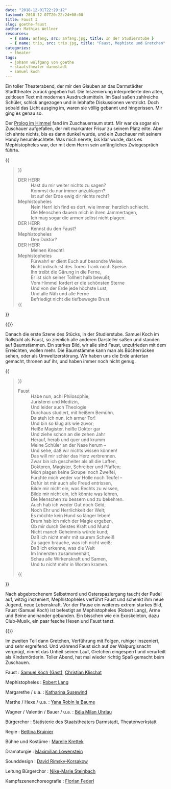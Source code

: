 ```yaml
---
date: "2018-12-01T22:29:12"
lastmod: 2018-12-07T20:22:24+00:00
title: Faust I
slug: goethe-faust
author: Mathias Wellner
resources:
  - { name: anfang, src: anfang.jpg, title: In der Studierstube }
  - { name: trio, src: trio.jpg, title: "Faust, Mephisto und Gretchen" }
categories:
  - theater
tags:
  - johann wolfgang von goethe
  - staatstheater darmstadt
  - samuel koch
---
```

Ein toller Theaterabend, der mir den Glauben an das Darmstädter Stadttheater zurück gegeben hat. Die Inszenierung interpretierte den alten, zeitlosen Text mit modernen Ausdrucksmitteln. Im Saal saßen zahlreiche Schüler, schick angezogen und in lebhafte Diskussionen verstrickt. Doch sobald das Licht ausging im, waren sie völlig gebannt und hingerissen. Mir ging es genau so. 
<!--more-->

Der [Prolog im Himmel](http://gutenberg.spiegel.de/buch/faust-eine-tragodie-3664/3) fand im Zuschauerraum statt. Mir war da sogar ein Zuschauer aufgefallen, der mit markanter Frisur zu seinem Platz eilte. Aber ich ahnte nichts, bis es dann dunkel wurde, und ein Zuschauer mit seinem Handy herumleuchtete. Was mich nervte, bis klar wurde, dass es Mephistopheles war, der mit dem Herrn sein anfängliches Zwiegespräch führte. 

{{<blockquote column-width="400px">}}
  <dl>
    <dt>DER HERR</dt>
    <dd>
    Hast du mir weiter nichts zu sagen?<br>
    Kommst du nur immer anzuklagen?<br>
    Ist auf der Erde ewig dir nichts recht?
    </dd>
    <dt>Mephistopheles</dt>
    <dd>
    Nein Herr! ich find es dort, wie immer, herzlich schlecht.<br>
    Die Menschen dauern mich in ihren Jammertagen,<br>
    Ich mag sogar die armen selbst nicht plagen.
    </dd>
    <dt>DER HERR</dt>
    <dd>Kennst du den Faust?<dd>
    <dt>Mephistopheles</dt>
    <dd>Den Doktor?</dd>
    <dt>DER HERR</dt>
    <dd>Meinen Knecht!<dd>
    <dt>Mephistopheles</dt>
    <dd>
    Fürwahr! er dient Euch auf besondre Weise.<br>
    Nicht irdisch ist des Toren Trank noch Speise.<br>
    Ihn treibt die Gärung in die Ferne,<br>
    Er ist sich seiner Tollheit halb bewußt;<br>
    Vom Himmel fordert er die schönsten Sterne<br>
    Und von der Erde jede höchste Lust,<br>
    Und alle Näh und alle Ferne<br>
    Befriedigt nicht die tiefbewegte Brust.
  </dd>
{{</blockquote>}}

{{<responsive-image name="anfang">}}

Danach die erste Szene des Stücks, in der Studierstube. Samuel Koch im Rollstuhl als Faust, so ziemlich alle anderen Darsteller saßen und standen auf Baumstämmen. Ein starkes Bild, wir alle sind Faust, unzufrieden mit dem Erreichten, wollen mehr. Die Baumstämme kann man als Bücherrücken sehen, oder als Umweltzerstörung. Wir haben uns die Erde untertan gemacht, thronen auf ihr, und haben immer noch nicht genug. 

{{<blockquote column-width="400px">}}
  <dl>
    <dt>Faust</dt>
    <dd>
        Habe nun, ach! Philosophie,<br>
        Juristerei und Medizin,<br>
        Und leider auch Theologie<br>
        Durchaus studiert, mit heißem Bemühn.<br>
        Da steh ich nun, ich armer Tor!<br>
        Und bin so klug als wie zuvor;<br>
        Heiße Magister, heiße Doktor gar<br>
        Und ziehe schon an die zehen Jahr<br>
        Herauf, herab und quer und krumm<br>
        Meine Schüler an der Nase herum –<br>
        Und sehe, daß wir nichts wissen können!<br>
        Das will mir schier das Herz verbrennen.<br>
        Zwar bin ich gescheiter als all die Laffen,<br>
        Doktoren, Magister, Schreiber und Pfaffen;<br>
        Mich plagen keine Skrupel noch Zweifel,<br>
        Fürchte mich weder vor Hölle noch Teufel –<br>
        Dafür ist mir auch alle Freud entrissen,<br>
        Bilde mir nicht ein, was Rechts zu wissen,<br>
        Bilde mir nicht ein, ich könnte was lehren,<br>
        Die Menschen zu bessern und zu bekehren.<br>
        Auch hab ich weder Gut noch Geld,<br>
        Noch Ehr und Herrlichkeit der Welt;<br>
        Es möchte kein Hund so länger leben!<br>
        Drum hab ich mich der Magie ergeben,<br>
        Ob mir durch Geistes Kraft und Mund<br>
        Nicht manch Geheimnis würde kund;<br>
        Daß ich nicht mehr mit saurem Schweiß<br>
        Zu sagen brauche, was ich nicht weiß;<br>
        Daß ich erkenne, was die Welt<br>
        Im Innersten zusammenhält,<br>
        Schau alle Wirkenskraft und Samen,<br>
        Und tu nicht mehr in Worten kramen.
    </dd>
  </dl>
{{</blockquote>}}

Nach abgebrochenem Selbstmord und Osterspaziergang taucht der Pudel auf, witzig inszeniert, Mephistopheles verführt Faust und schenkt ihm neue Jugend, neue Lebenskraft. Vor der Pause ein weiteres extrem starkes Bild, Faust (Samuel Koch) ist befestigt an Mephistopheles (Robert Lang), Arme und Beine aneinander gebunden. Ein bisschen wie ein Exoskeleton, dazu Club-Musik, ein paar fesche Hexen und Faust tanzt. 

{{<responsive-image name="trio">}}

Im zweiten Teil dann Gretchen, Verführung mit Folgen, ruhiger inszeniert, und sehr ergreifend. Und während Faust sich auf der Walpurgisnacht vergnügt, nimmt das Unheil seinen Lauf, Gretchen eingesperrt und verurteilt als Kindsmörderin. Toller Abend, hat mal wieder richtig Spaß gemacht beim Zuschauen.

Faust
:  [Samuel Koch (Gast)](https://www.staatstheater-darmstadt.de/kuenstler/samuel-koch-gast.18/), [Christian Klischat](https://www.staatstheater-darmstadt.de/kuenstler/christian-klischat.17/)

Mephistopheles
:  [Robert Lang](https://www.staatstheater-darmstadt.de/kuenstler/robert-lang.19/)

Margarethe / u.a.
:  [Katharina Susewind](https://www.staatstheater-darmstadt.de/kuenstler/katharina-susewind.427/)

Marthe / Hexe / u.a.
:  [Yana Robin la Baume](https://www.staatstheater-darmstadt.de/kuenstler/yana-robin-la-baume.11/)

Wagner / Valentin / Bauer / u.a.
:  [Béla Milan Uhrlau](https://www.staatstheater-darmstadt.de/kuenstler/bela-milan-uhrlau.254/)

Bürgerchor
:  Statisterie des Staatstheaters Darmstadt, Theaterwerkstatt

Regie
:  [Bettina Bruinier](https://www.staatstheater-darmstadt.de/kuenstler/bettina-bruinier.446/)

Bühne und Kostüme
:  [Mareile Krettek](https://www.staatstheater-darmstadt.de/kuenstler/mareile-krettek.447/)

Dramaturgie
:  [Maximilian Löwenstein](https://www.staatstheater-darmstadt.de/kuenstler/maximilian-loewenstein.103/)

Sounddesign
:  [David Rimsky-Korsakow](https://www.staatstheater-darmstadt.de/kuenstler/david-rimsky-korsakow.6/)

Leitung Bürgerchor
:  [Nike-Marie Steinbach](https://www.staatstheater-darmstadt.de/kuenstler/nike-marie-steinbach.59/)

Kampfszenenchoreografie
:  [Florian Federl](https://www.staatstheater-darmstadt.de/kuenstler/florian-federl.448/)
